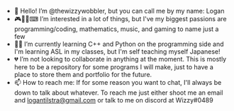 - 👋 Hello! I’m @thewizzywobbler, but you can call me by my name: Logan
- 🎮🎻➕⌨ I’m interested in a lot of things, but I've my biggest passions are programming/coding, mathematics, music, and gaming to name just a few
- 👨‍🎓 I’m currently learning C++ and Python on the programming side and I'm learning ASL in my classes, but I'm self teaching myself Japanese!
- 💔 I’m not looking to collaborate in anything at the moment. This is mostly here to be a repository for some programs I will make, just to have a place to store them and
portfolio for the future.
- 📫 How to reach me: If for some reason you want to chat, I'll always be down to talk about whatever. To reach me just either shoot me an email and logantilstra@gmail.com
or talk to me on discord at Wizzy#0489
